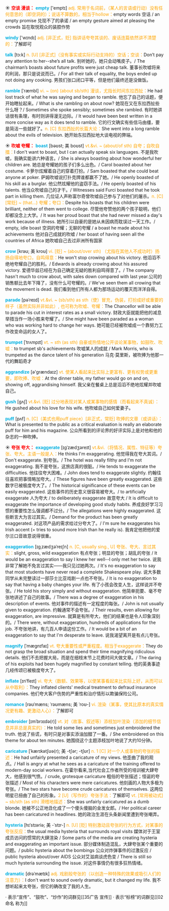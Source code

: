 ☀ <font color="red">**空谈 漫谈：**</font>
<font color="sky blue">**empty**</font> ['emptɪ] 
<font color="orange">adj. 常用于名词前，（某人的言语或行动）没有任何意思的（即空洞的）；说话不算数的，相当于hollow：</font>empty words 空话 / an empty promise 兑现不了的承诺 / an empty gesture aimed at pleasing the crowds 旨在取悦观众的装腔作势

<font color="sky blue">**windy**</font> ['wɪndɪ] 
<font color="orange">adj. [非正式，贬] 指讲话夸夸其谈的、废话连篇依然讲不清楚的：</font>了解即可

<font color="sky blue">**talk**</font> [tɔ:k] 
<font color="orange">n. [U] [非正式]（没有事实或实际行动支持的）空话；空谈：</font>Don’t pay any attention to her--she’s all talk. 别听她的，她只会动嘴皮子。/ The chairman’s boasts about future profits were just cheap talk. 董事长吹嘘将来的利润，那只是说说而已。/ For all their talk of equality, the boys ended up not doing any cooking. 男孩们张口闭口平等，但是他们最终还是没做饭。
 
<font color="sky blue">**ramble**</font> [ˈræmbl]
<font color="orange">vi. ~ (on) (about sb/sth) 漫谈，尤指长时间东拉西扯：</font>He had lost track of what he was saying and began to ramble. 他忘了自己的话题，便开始瞎扯起来。/ What is she rambling on about now? 她现在又在东拉西扯些什么呀？/ Sometimes she spoke sensibly; sometimes she rambled. 有时她讲话很有条理，有时则讲得漫无边际。/ It would have been best written in a more concise way as it does tend to ramble. 它的行文确实有些信马由缰，要是简洁一些就好了。<font color="orange">n. [C] 东拉西扯的长篇大论：</font>She went into a long ramble about the evils of television. 她开始东拉西扯地大谈电视的弊端。

☀ <font color="red">**吹嘘 夸耀：**</font>
<font color="sky blue">**boast**</font> [bəʊst; 美 boʊst]
<font color="orange">vt.&vi. ~ (about/of sth) 自夸；自吹自擂：</font>I don't want to boast, but I can actually speak six languages. 不是我吹嘘，我确实能讲六种语言。/ She is always boasting about how wonderful her children are. 她总是夸耀她的孩子们多么出色。/ Carol boasted about her costume. 卡萝尔炫耀着自己的穿着打扮。/ Sam boasted that she could beat anyone at poker. 萨姆吹嘘说打扑克牌谁都赢不了她。/ He openly boasted of his skill as a burglar. 他公然炫耀他的盗窃手法。/ He openly boasted of his talents. 他当众吹嘘自己的才干。/ Witnesses said Furci boasted that he took part in killing them. 几位证人声称富尔奇曾吹嘘自己参与了对他们的屠杀。<font color="orange">n. [C] [常贬] ~ (that…) 夸耀；夸口：</font>Despite his boasts that his children were brilliant, neither of them went to college. 尽管他夸赞他的两个孩子聪明，他们却都没念上大学。/ It was her proud boast that she had never missed a day's work because of illness. 她所引以自豪的是她从未因病而耽误过一天工作。/ empty, idle boast 空洞的夸耀；无聊的夸耀 / a boast he made about his achievements 他对自己成就的吹嘘 / her boast of having seen all the countries of Africa 她吹嘘自己去过非洲所有国家
           
<font color="sky blue">**crow**</font> [krəʊ; 美 kroʊ]
<font color="orange">vi. [贬] ~ (about/over sth) （尤指在其他人不成功时）扬扬自得地夸口，自鸣得意：</font>He won't stop crowing about his victory. 他滔滔不绝地夸耀自己的胜利。/ Edwards is already crowing about his assured victory. 爱德华兹已经在为自己确定无疑的胜利自鸣得意了。/ The company hasn't much to crow about, with sales down compared with last year.公司的销售额比去年下降了，没有什么可夸耀的。/ We've seen them all crowing that the movement is dead. 我们看到他们所有人都为那场运动的覆灭而洋洋自得。

<font color="sky blue">**parade**</font> [pəˈreɪd]
<font color="orange">vt.&vi. ~ (sb/sth) as sth（使）冒充，伪装，打扮成好或重要的样子（虽然实际并非如此）, 也可称为吹嘘、夸耀：</font>The Chancellor will be able to parade his cut in interest rates as a small victory. 财政大臣就能把他的减息举措当作一场小胜来夸耀了。/ She might have been paraded as a woman who was working hard to change her ways. 她可能已经被吹嘘成一个靠努力工作改变命运的女人了。
                      
<font color="sky blue">**trumpet**</font> [ˈtrʌmpɪt]
<font color="orange">vt. ~ sth (as sth) 自豪或热情地公开谈论某事物，如鼓吹、吹嘘：</font>to trumpet sb's achievements 吹嘘某人的成就 / Mark Morris, who is trumpeted as the dance talent of his generation 马克·莫里斯，被吹捧为他那一代的舞蹈奇才

<font color="sky blue">**aggrandize**</font> [ə'grændaɪz]
<font color="orange">vt. 使某人看起来比实际上更富有、更有权势或更重要，即吹捧、吹嘘：</font>At the dinner table, my father would go on and on, showing off, aggrandising himself. 我父亲在餐桌上总是滔滔不绝地炫耀并吹嘘自己。
           
<font color="sky blue">**gush**</font> [gʌʃ]
<font color="orange">vt.&vi. [贬] 过分地表现对某人或某事物的感情（而看起来不真诚）：</font>He gushed about his love for his wife. 他吹嘘自己如何爱妻子。
           
<font color="sky blue">**puff**</font> [pʌf]
<font color="orange">n. [C]（美式也用puff piece）[非正式，常贬] 吹捧的文章（或讲话）：</font>What is presented to the public as a critical evaluation is really an elaborate puff for him and his magazine. 公众所看到的评论界的好评实际上是对他和他的杂志的一种吹捧。

☀ <font color="red">**夸张 夸大：**</font>
<font color="sky blue">**exaggerate**</font> [ɪgˈzædʒəreɪt]
<font color="orange">vt.&vi.（将情况、属性、特征等）夸张、夸大。主语一般是人：</font>He thinks I'm exaggerating. 他觉得我在夸大其词。/ Don't exaggerate. 别夸张。/ The hotel was really filthy and I'm not exaggerating. 我不是夸张，这旅店真的很脏。/ He tends to exaggerate the difficulties. 他往往夸大困难。/ John does tend to exaggerate slightly. 约翰往往喜欢把事情略加夸大。/ These figures have been greatly exaggerated. 这些数字已被极度夸大了。/ The historical significance of these events can be easily exaggerated. 这些事件的历史意义很容易被夸大。/ to artificially exaggerate 人为夸大 / to deliberately exaggerate 故意夸大 / It is difficult to exaggerate the importance of developing good study habits. 养成良好学习习惯的重要性怎么强调都不过分。/ The allegations were highly exaggerated. 这些断言大为言过其实。/ Demand for the product has been greatly exaggerated. 对这项产品的需求给过分夸大了。/ I'm sure he exaggerates his Irish accent (= tries to sound more Irish than he really is). 我肯定他把他的爱尔兰口音故意说得很重。
                 
<font color="sky blue">**exaggeration**</font> [ɪgˌzædʒəˈreɪʃn]
<font color="orange">n. [C, usually sing., U] 夸张、夸大、言过其实：</font>slight, gross, wild exaggeration 有点夸张；明显的夸张；胡乱的夸张 / It would be an exaggeration to say I knew her well--I only met her twice. 说我非常了解她不免言过其实——我只见过她两次。/ It's no exaggeration to say that most students have never read a complete Shakespeare play. 说大多数同学从未完整读过一部莎士比亚戏剧一点也不夸张。/ It is no exaggeration to say that having a baby changes your life. 有了小孩会改变人生，这样说并不夸张。/ He told his story simply and without exaggeration. 他简单扼要、毫不夸张地讲述了自己的故事。/ There was a degree of exaggeration in his description of events. 他对事件的描述有一定程度的每张。/ John is not usually given to exaggeration. 约翰通常不会夸张。/ Their results, even allowing for exaggeration, are impressive. 就算是有所夸大，他们的结果也是令人印象深刻的。/ There were, without exaggeration, hundreds of applications for the job. 不夸张地讲，有几百人申请这份工作。/ It would be a bit of an exaggeration to say that I'm desperate to leave. 说我渴望离开是有点儿夸张。
           
<font color="sky blue">**magnify**</font> [ˈmægnɪfaɪ]
<font color="orange">vt. 夸大重要性或严重程度。相当于exaggerate：</font>They do not grasp the broad situation and spend their time magnifying ridiculous details. 他们不去把握大局，而是在细枝末节上花费时间大做文章。/ The daring of his exploits had been hugely magnified by constant telling. 他的英勇事迹几经传颂已被极度夸大了。
           
<font color="sky blue">**inflate**</font> [ɪnˈfleɪt]
<font color="orange">vi. 夸大（数额、效果等，以使某事看起来比实际上好，从而可以从中取利）：</font>They inflated clients' medical treatment to defraud insurance companies. 他们夸大客户伤势的严重性和治疗情形以欺骗保险公司。
           
<font color="sky blue">**romance**</font> [rəʊˈmæns; ˈrəʊmæns; 美 ˈroʊ-]
<font color="orange">vi. 渲染（某事，使其比原本的真实情况更有趣、更激动人心）：</font>了解即可
                      
<font color="sky blue">**embroider**</font> [ɪmˈbrɔɪdə(r)]
<font color="orange">vt. 对（故事、叙述等）添枝加叶渲染（添加的细节信息并非总是真实的）：</font>He told some lies and sometimes just embroidered the truth. 他说了些谎，有时只是对事实添油加醋了一番。/ She embroidered on this theme for about ten minutes. 她围绕这个主题添枝加叶地说了大约10分钟。
           
<font color="sky blue">**caricature**</font> [ˈkærɪkətʃʊə(r); 美 -tʃər; -tʃʊr]
<font color="orange">n. 1 [C] 对一个人或事物的夸张的描述：</font>He had unfairly presented a caricature of my views. 他歪曲了我的观点。/ Hall is angry at what he sees as a caricature of the training offered to modern-day social workers. 在霍尔看来,当代社会工作者所受的培训被大肆夸大，他感到很气愤。/ crude, grotesque caricature 粗俗的夸张描述；怪诞的夸张描述 / Most of his characters were mere caricatures. 他刻画的人物大多极为夸张。/ The two stars have become crude caricatures of themselves. 这两位明星已扭曲了自己的形象。<font color="orange">2 [U]（写作的）夸张手法：</font>了解即可 <font color="orange">vt. [常用被动式] ~ sb/sth (as sth) 滑稽地描述：</font>She was unfairly caricatured as a dumb blonde. 她被不公正地丑化成了一个傻头傻脑的金发女郎。/ Her political career has been caricatured in headlines. 她的政治生涯在头条新闻里遭到夸张嘲弄。

<font color="sky blue">**hysteria**</font> [hɪˈstɪəriə; 美 -ˈstɪr-]
<font color="orange">n. [U] [贬] 特别激动且夸张的行为方式，对某事的夸张反应：</font>the usual media hysteria that surrounds royal visits 媒体对于王室成员访问的惯常的大肆渲染 / Some parts of the media are creating hysteria and exaggerating an important issue. 部分媒体制造混乱，大肆夸张某个重要的问题。/ public hysteria about the bombings 公众对炸弹事件的过激反应 / public hysteria about/over AIDS 公众对艾滋病谈虎色变 / There is still so much hysteria surrounding the issue. 对这件事情仍有很多狂热情绪。

<font color="sky blue">**dramatic**</font> [drəˈmætɪk]
<font color="orange">adj. 戏剧般夸张的（以创造一种特殊的效果或吸引人们的注意力）：</font>I don't want to sound overly dramatic, but it changed my life. 我不想听起来太夸张，但它的确改变了我的人生。

· 表示“宣传”、“鼓吹”、“炒作”的词群见[[35广告 宣传]]
· 表示“标榜”的词群见[[02命名 称为]]
